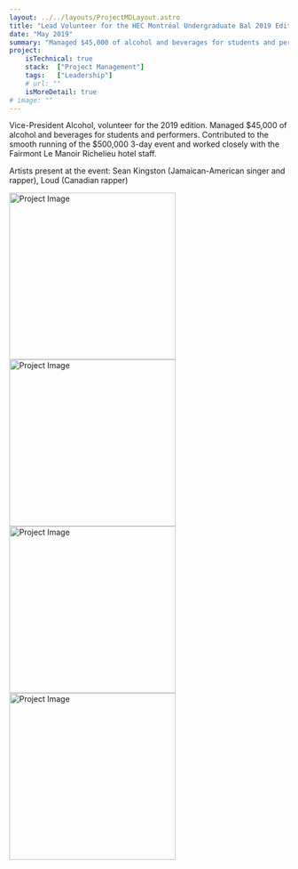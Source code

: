 ```yaml
---
layout: ../../layouts/ProjectMDLayout.astro
title: "Lead Volunteer for the HEC Montréal Undergraduate Bal 2019 Edition"
date: "May 2019"
summary: "Managed $45,000 of alcohol and beverages for students and performers. Contributed to the smooth running of the $500,000 3-day event and worked closely with the Fairmont Le Manoir Richelieu hotel staff."
project:
    isTechnical: true
    stack:  ["Project Management"]
    tags:   ["Leadership"]
    # url: ""
    isMoreDetail: true
# image: ""
---
```


<p>

Vice-President Alcohol, volunteer for the 2019 edition.
Managed $45,000 of alcohol and beverages for students and performers. Contributed to the smooth running of the $500,000 3-day event and worked closely with the Fairmont Le Manoir Richelieu hotel staff.
</p>
<p>Artists present at the event: Sean Kingston (Jamaican-American singer and rapper), Loud (Canadian rapper)</p>
<img src="https://www.images.alyssabedard.com/promobal1.JPG" alt="Project Image" style="width:300px">

<img src="https://www.images.alyssabedard.com/promobal2.JPG" alt="Project Image" style="width:300px">

<!-- <img src="https://www.images.alyssabedard.com/promobal3.HEIC" alt="Project Image" style="width:300px"> -->

<img src="https://www.images.alyssabedard.com/promobal4.jpg" alt="Project Image" style="width:300px">

<img src="https://www.images.alyssabedard.com/promobal5.JPG" alt="Project Image" style="width:300px">